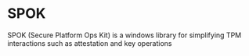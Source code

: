 # SPOK
SPOK (Secure Platform Ops Kit) is a windows library for simplifying TPM interactions such as attestation and key operations 
